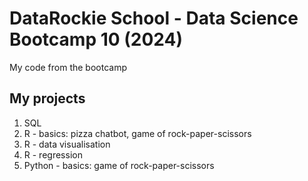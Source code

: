 # DataRockie School - Data Science Bootcamp 10 (2024)
My code from the bootcamp

## My projects
1. SQL
2. R - basics: pizza chatbot, game of rock-paper-scissors
3. R - data visualisation
4. R - regression
5. Python - basics: game of rock-paper-scissors

